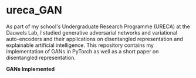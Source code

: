 # ureca_GAN

As part of my school's Undergraduate Research Programme (URECA) at the Dauwels Lab, I studied generative adversarial networks and variational auto-encoders and their applications on disentangled representation and explainable artificial intelligence. This repository contains my implementation of GANs in PyTorch as well as a short paper on disentangled representation.

**GANs Implemented**
